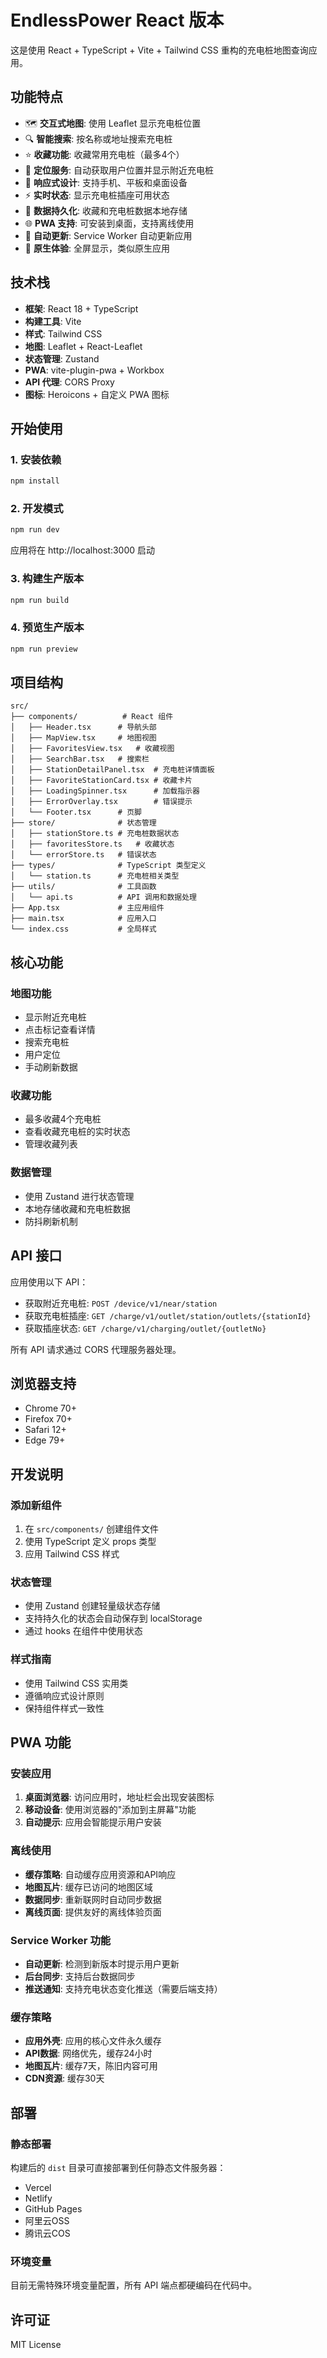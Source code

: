 # EndlessPower React 版本

这是使用 React + TypeScript + Vite + Tailwind CSS 重构的充电桩地图查询应用。

## 功能特点

- 🗺️ **交互式地图**: 使用 Leaflet 显示充电桩位置
- 🔍 **智能搜索**: 按名称或地址搜索充电桩
- ⭐ **收藏功能**: 收藏常用充电桩（最多4个）
- 📍 **定位服务**: 自动获取用户位置并显示附近充电桩
- 📱 **响应式设计**: 支持手机、平板和桌面设备
- ⚡ **实时状态**: 显示充电桩插座可用状态
- 💾 **数据持久化**: 收藏和充电桩数据本地存储
- 🌐 **PWA 支持**: 可安装到桌面，支持离线使用
- 🔄 **自动更新**: Service Worker 自动更新应用
- 📲 **原生体验**: 全屏显示，类似原生应用

## 技术栈

- **框架**: React 18 + TypeScript
- **构建工具**: Vite
- **样式**: Tailwind CSS
- **地图**: Leaflet + React-Leaflet
- **状态管理**: Zustand
- **PWA**: vite-plugin-pwa + Workbox
- **API 代理**: CORS Proxy
- **图标**: Heroicons + 自定义 PWA 图标

## 开始使用

### 1. 安装依赖

```bash
npm install
```

### 2. 开发模式

```bash
npm run dev
```

应用将在 http://localhost:3000 启动

### 3. 构建生产版本

```bash
npm run build
```

### 4. 预览生产版本

```bash
npm run preview
```

## 项目结构

```
src/
├── components/          # React 组件
│   ├── Header.tsx      # 导航头部
│   ├── MapView.tsx     # 地图视图
│   ├── FavoritesView.tsx   # 收藏视图
│   ├── SearchBar.tsx   # 搜索栏
│   ├── StationDetailPanel.tsx  # 充电桩详情面板
│   ├── FavoriteStationCard.tsx # 收藏卡片
│   ├── LoadingSpinner.tsx      # 加载指示器
│   ├── ErrorOverlay.tsx        # 错误提示
│   └── Footer.tsx      # 页脚
├── store/              # 状态管理
│   ├── stationStore.ts # 充电桩数据状态
│   ├── favoritesStore.ts   # 收藏状态
│   └── errorStore.ts   # 错误状态
├── types/              # TypeScript 类型定义
│   └── station.ts      # 充电桩相关类型
├── utils/              # 工具函数
│   └── api.ts          # API 调用和数据处理
├── App.tsx             # 主应用组件
├── main.tsx            # 应用入口
└── index.css           # 全局样式
```

## 核心功能

### 地图功能
- 显示附近充电桩
- 点击标记查看详情
- 搜索充电桩
- 用户定位
- 手动刷新数据

### 收藏功能
- 最多收藏4个充电桩
- 查看收藏充电桩的实时状态
- 管理收藏列表

### 数据管理
- 使用 Zustand 进行状态管理
- 本地存储收藏和充电桩数据
- 防抖刷新机制

## API 接口

应用使用以下 API：

- 获取附近充电桩: `POST /device/v1/near/station`
- 获取充电桩插座: `GET /charge/v1/outlet/station/outlets/{stationId}`
- 获取插座状态: `GET /charge/v1/charging/outlet/{outletNo}`

所有 API 请求通过 CORS 代理服务器处理。

## 浏览器支持

- Chrome 70+
- Firefox 70+
- Safari 12+
- Edge 79+

## 开发说明

### 添加新组件
1. 在 `src/components/` 创建组件文件
2. 使用 TypeScript 定义 props 类型
3. 应用 Tailwind CSS 样式

### 状态管理
- 使用 Zustand 创建轻量级状态存储
- 支持持久化的状态会自动保存到 localStorage
- 通过 hooks 在组件中使用状态

### 样式指南
- 使用 Tailwind CSS 实用类
- 遵循响应式设计原则
- 保持组件样式一致性

## PWA 功能

### 安装应用
1. **桌面浏览器**: 访问应用时，地址栏会出现安装图标
2. **移动设备**: 使用浏览器的"添加到主屏幕"功能
3. **自动提示**: 应用会智能提示用户安装

### 离线使用
- **缓存策略**: 自动缓存应用资源和API响应
- **地图瓦片**: 缓存已访问的地图区域
- **数据同步**: 重新联网时自动同步数据
- **离线页面**: 提供友好的离线体验页面

### Service Worker 功能
- **自动更新**: 检测到新版本时提示用户更新
- **后台同步**: 支持后台数据同步
- **推送通知**: 支持充电状态变化推送（需要后端支持）

### 缓存策略
- **应用外壳**: 应用的核心文件永久缓存
- **API数据**: 网络优先，缓存24小时
- **地图瓦片**: 缓存7天，陈旧内容可用
- **CDN资源**: 缓存30天

## 部署

### 静态部署
构建后的 `dist` 目录可直接部署到任何静态文件服务器：
- Vercel
- Netlify
- GitHub Pages
- 阿里云OSS
- 腾讯云COS

### 环境变量
目前无需特殊环境变量配置，所有 API 端点都硬编码在代码中。

## 许可证

MIT License
